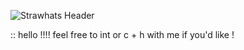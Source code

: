 ![Strawhats Header](https://github.com/user-attachments/assets/17893c51-540b-41a1-89dc-584b0c0dfc8f)

  :: hello !!!! feel free to int or c + h with me if you'd like !

